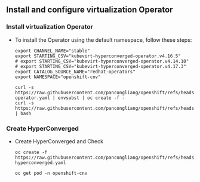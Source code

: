 ## Install and configure virtualization Operator

### Install virtualization Operator

* To install the Operator using the default namespace, follow these steps:
  ```
  export CHANNEL_NAME="stable"
  export STARTING_CSV="kubevirt-hyperconverged-operator.v4.16.5"
  # export STARTING_CSV="kubevirt-hyperconverged-operator.v4.14.10"
  # export STARTING_CSV="kubevirt-hyperconverged-operator.v4.17.3"
  export CATALOG_SOURCE_NAME="redhat-operators"
  export NAMESPACE="openshift-cnv"

  curl -s https://raw.githubusercontent.com/pancongliang/openshift/refs/heads/main/virtualization/01-operator.yaml | envsubst | oc create -f -
  curl -s https://raw.githubusercontent.com/pancongliang/openshift/refs/heads/main/operator/approve_ip.sh | bash
  ```

### Create HyperConverged
* Create HyperConverged and Check
  ```
  oc create -f https://raw.githubusercontent.com/pancongliang/openshift/refs/heads/main/virtualization/02-hyperconverged.yaml

  oc get pod -n openshift-cnv
  ```

